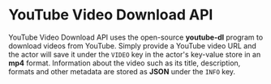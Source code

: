 # YouTube Video Download API

YouTube Video Download API uses the open-source **youtube-dl** program to download videos from YouTube. Simply provide a YouTube video URL and the actor will save it under the `VIDEO` key in the actor's key-value store in an **mp4** format. Information about the video such as its title, description, formats and other metadata are stored as **JSON** under the `INFO` key.

